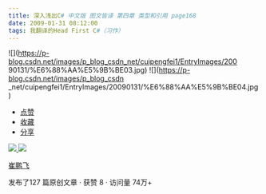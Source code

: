 ```yaml
---
title: 深入浅出C# 中文版 图文皆译 第四章 类型和引用 page168
date: 2009-01-31 08:12:00
tags: 我翻译的Head First C#（习作）
---
```

![](https://p-blog.csdn.net/images/p_blog_csdn_net/cuipengfei1/EntryImages/200
90131/%E6%88%AA%E5%9B%BE03.jpg) ![](https://p-blog.csdn.net/images/p_blog_csdn
_net/cuipengfei1/EntryImages/20090131/%E6%88%AA%E5%9B%BE04.jpg)

  * [ 点赞  ](javascript:;)
  * [ 收藏  ](javascript:;)
  * [ 分享 ](javascript:;)

[ ![](https://profile.csdnimg.cn/5/2/5/3_cuipengfei1)
![](https://g.csdnimg.cn/static/user-reg-year/1x/11.png)
](https://blog.csdn.net/cuipengfei1)

[ 崔鹏飞 ](https://blog.csdn.net/cuipengfei1)

发布了127 篇原创文章  ·  获赞 8  ·  访问量 74万+

